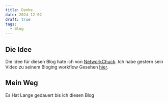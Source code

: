 ```yaml
---
title: Danke
date: 2024-12-02
draft: true
tags:
  - Blog
---
```

## Die Idee
Die Idee für diesen Blog hate ich von [NetworkChuck](https://www.youtube.com/@NetworkChuck). Ich habe gestern sein Video zu seinem Bloging workflow Gesehen [hier](https://youtu.be/dnE7c0ELEH8?si=HyeUfE9D6hr__qHA).
## Mein Weg
Es Hat Lange gedauert bis ich diesen Blog